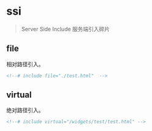 # ssi

> Server Side Include
> 服务端引入碎片

## file
相对路径引入。
```html
<!--# include file="./test.html"  -->
```

## virtual
绝对路径引入。
```html
<!--# include virtual="/widgets/test/test.html" -->
```
